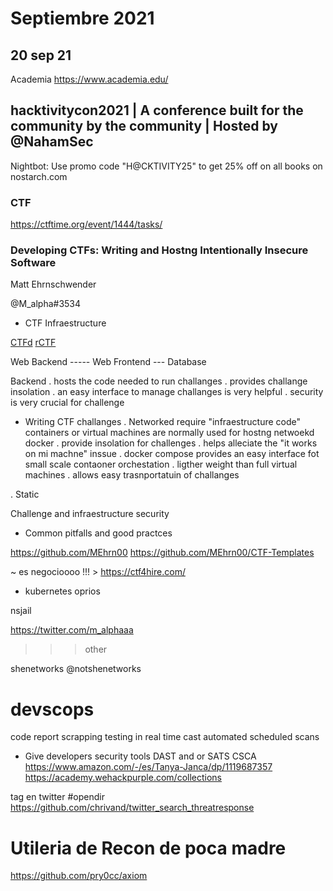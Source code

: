 # Septiembre 2021

## 20 sep 21

Academia
https://www.academia.edu/




## hacktivitycon2021 | A conference built for the community by the community | Hosted by @NahamSec

Nightbot: Use promo code "H@CKTIVITY25" to get 25% off on all books on nostarch.com
### CTF

https://ctftime.org/event/1444/tasks/

### Developing CTFs: Writing and Hostng Intentionally Insecure Software

Matt Ehrnschwender

@M_alpha#3534

- CTF Infraestructure

[CTFd](https://github.com/CTFd/CTFd)
[rCTF](https://github.com/redpwn/rctf)
 

Web Backend ----- Web Frontend --- Database

Backend
. hosts the code needed to run challanges
. provides challange insolation
. an easy interface to manage challanges is very helpful
. security is very crucial for challenge

- Writing CTF challanges
. Networked 
require "infraestructure code"
containers or virtual machines are normally used for hostng netwoekd
docker
. provide insolation for challenges
. helps alleciate the "it works on mi machne" inssue
. docker compose provides an easy interface fot small scale contaoner orchestation
. ligther weight than full virtual machines
. allows easy trasnportatuin of challanges


. Static 




Challenge and infraestructure security

- Common pitfalls and good practces


https://github.com/MEhrn00
https://github.com/MEhrn00/CTF-Templates

~ es negocioooo !!! > https://ctf4hire.com/




- kubernetes oprios

nsjail

https://twitter.com/m_alphaaa

>>> other 

shenetworks
@notshenetworks







# devscops

code report scrapping
testing in real time
cast automated scheduled scans
- Give developers security tools
DAST and or SATS
CSCA
https://www.amazon.com/-/es/Tanya-Janca/dp/1119687357
https://academy.wehackpurple.com/collections


tag en twitter
#opendir
https://github.com/chrivand/twitter_search_threatresponse


# Utileria de Recon de poca madre
https://github.com/pry0cc/axiom
